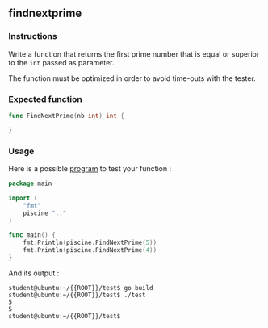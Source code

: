 ## findnextprime

### Instructions

Write a function that returns the first prime number that is equal or superior to the `int` passed as parameter.

The function must be optimized in order to avoid time-outs with the tester.

### Expected function

```go
func FindNextPrime(nb int) int {

}
```

### Usage

Here is a possible [program](TODO-LINK) to test your function :

```go
package main

import (
	"fmt"
	piscine ".."
)

func main() {
	fmt.Println(piscine.FindNextPrime(5))
	fmt.Println(piscine.FindNextPrime(4))
}
```

And its output :

```console
student@ubuntu:~/{{ROOT}}/test$ go build
student@ubuntu:~/{{ROOT}}/test$ ./test
5
5
student@ubuntu:~/{{ROOT}}/test$
```
